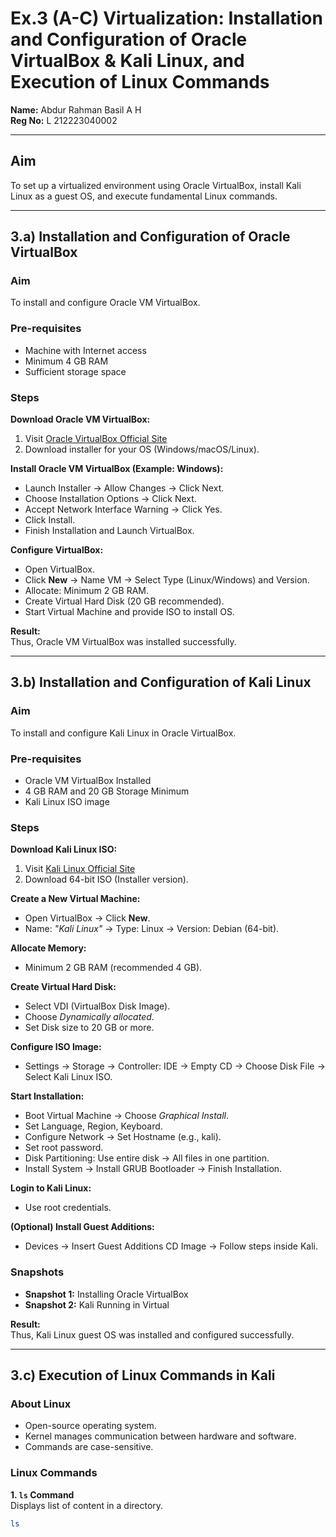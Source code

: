 # Ex.3 (A-C) Virtualization: Installation and Configuration of Oracle VirtualBox & Kali Linux, and Execution of Linux Commands  

**Name:** Abdur Rahman Basil A H  
**Reg No:** L 212223040002  

---

## Aim  
To set up a virtualized environment using Oracle VirtualBox, install Kali Linux as a guest OS, and execute fundamental Linux commands.  

---

## 3.a) Installation and Configuration of Oracle VirtualBox  

### Aim  
To install and configure Oracle VM VirtualBox.  

### Pre-requisites  
- Machine with Internet access  
- Minimum 4 GB RAM  
- Sufficient storage space  

### Steps  

**Download Oracle VM VirtualBox:**  
1. Visit [Oracle VirtualBox Official Site](https://www.virtualbox.org/)  
2. Download installer for your OS (Windows/macOS/Linux).  

**Install Oracle VM VirtualBox (Example: Windows):**  
- Launch Installer → Allow Changes → Click Next.  
- Choose Installation Options → Click Next.  
- Accept Network Interface Warning → Click Yes.  
- Click Install.  
- Finish Installation and Launch VirtualBox.  

**Configure VirtualBox:**  
- Open VirtualBox.  
- Click **New** → Name VM → Select Type (Linux/Windows) and Version.  
- Allocate: Minimum 2 GB RAM.  
- Create Virtual Hard Disk (20 GB recommended).  
- Start Virtual Machine and provide ISO to install OS.  

**Result:**  
Thus, Oracle VM VirtualBox was installed successfully.  

---

## 3.b) Installation and Configuration of Kali Linux  

### Aim  
To install and configure Kali Linux in Oracle VirtualBox.  

### Pre-requisites  
- Oracle VM VirtualBox Installed  
- 4 GB RAM and 20 GB Storage Minimum  
- Kali Linux ISO image  

### Steps  

**Download Kali Linux ISO:**  
1. Visit [Kali Linux Official Site](https://www.kali.org/get-kali/)  
2. Download 64-bit ISO (Installer version).  

**Create a New Virtual Machine:**  
- Open VirtualBox → Click **New**.  
- Name: *"Kali Linux"* → Type: Linux → Version: Debian (64-bit).  

**Allocate Memory:**  
- Minimum 2 GB RAM (recommended 4 GB).  

**Create Virtual Hard Disk:**  
- Select VDI (VirtualBox Disk Image).  
- Choose *Dynamically allocated*.  
- Set Disk size to 20 GB or more.  

**Configure ISO Image:**  
- Settings → Storage → Controller: IDE → Empty CD → Choose Disk File → Select Kali Linux ISO.  

**Start Installation:**  
- Boot Virtual Machine → Choose *Graphical Install*.  
- Set Language, Region, Keyboard.  
- Configure Network → Set Hostname (e.g., kali).  
- Set root password.  
- Disk Partitioning: Use entire disk → All files in one partition.  
- Install System → Install GRUB Bootloader → Finish Installation.  

**Login to Kali Linux:**  
- Use root credentials.  

**(Optional) Install Guest Additions:**  
- Devices → Insert Guest Additions CD Image → Follow steps inside Kali.  

### Snapshots  
- **Snapshot 1:** Installing Oracle VirtualBox  
- **Snapshot 2:** Kali Running in Virtual  

**Result:**  
Thus, Kali Linux guest OS was installed and configured successfully.  

---

## 3.c) Execution of Linux Commands in Kali  

### About Linux  
- Open-source operating system.  
- Kernel manages communication between hardware and software.  
- Commands are case-sensitive.  

### Linux Commands  

**1. `ls` Command**  
Displays list of content in a directory.  
```bash
ls
